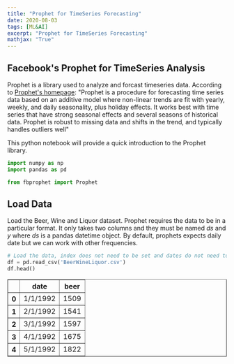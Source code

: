 ```yaml
---
title: "Prophet for TimeSeries Forecasting"
date: 2020-08-03
tags: [ML&AI]
excerpt: "Prophet for TimeSeries Forecasting"
mathjax: "True"
---
```


## Facebook's Prophet for TimeSeries Analysis

Prophet is a library used to analyze and forcast timeseries data. According to [Prophet's homepage](https://facebook.github.io/prophet/): 
"Prophet is a procedure for forecasting time series data based on an additive model where non-linear trends are fit with yearly, weekly, and daily seasonality, plus holiday effects. It works best with time series that have strong seasonal effects and several seasons of historical data. Prophet is robust to missing data and shifts in the trend, and typically handles outliers well"

This python notebook will provide a quick introduction to the Prophet library.

```python
import numpy as np
import pandas as pd

from fbprophet import Prophet
```

## Load Data

Load the Beer, Wine and Liquor dataset. 
Prophet requires the data to be in a particular format. It only takes two columns and they must be named *ds* and *y* where *ds* is a pandas datetime object. By default, prophets expects daily date but we can work with other frequencies.

```python
# Load the data, index does not need to be set and dates do not need to be parsed.
df = pd.read_csv('BeerWineLiquor.csv')
df.head()
```
<table border="1" class="dataframe">
  <thead>
    <tr>
      <th></th>
      <th>date</th>
      <th>beer</th>
    </tr>
  </thead>
  <tbody>
    <tr>
      <th>0</th>
      <td>1/1/1992</td>
      <td>1509</td>
    </tr>
    <tr>
      <th>1</th>
      <td>2/1/1992</td>
      <td>1541</td>
    </tr>
    <tr>
      <th>2</th>
      <td>3/1/1992</td>
      <td>1597</td>
    </tr>
    <tr>
      <th>3</th>
      <td>4/1/1992</td>
      <td>1675</td>
    </tr>
    <tr>
      <th>4</th>
      <td>5/1/1992</td>
      <td>1822</td>
    </tr>
  </tbody>
</table>

